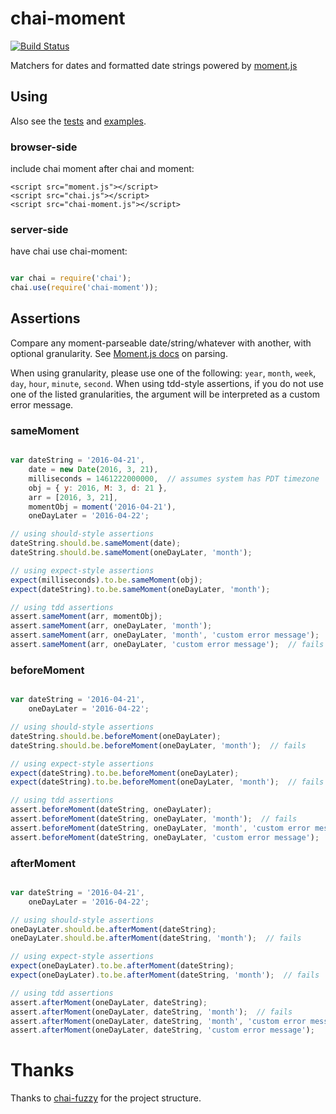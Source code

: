 # chai-moment

[![Build Status](https://travis-ci.org/picardy/chai-moment.svg?branch=master)](https://travis-ci.org/picardy/chai-moment)

Matchers for dates and formatted date strings powered by [moment.js](http://momentjs.com/)

## Using

Also see the [tests](https://github.com/picardy/chai-moment/tree/master/test/) and [examples](https://github.com/picardy/chai-moment/tree/master/examples/).

### browser-side

include chai moment after chai and moment:

    <script src="moment.js"></script>
    <script src="chai.js"></script>
    <script src="chai-moment.js"></script>

### server-side

have chai use chai-moment:

```javascript

var chai = require('chai');
chai.use(require('chai-moment'));

```

## Assertions

Compare any moment-parseable date/string/whatever with another, with optional granularity.  See [Moment.js docs](http://momentjs.com/docs/#/parsing/) on parsing.

When using granularity, please use one of the following: `year`, `month`, `week`, `day`, `hour`, `minute`, `second`.  When using tdd-style assertions, if you do not use one of the listed granularities, the argument will be interpreted as a custom error message.

### sameMoment

```javascript

var dateString = '2016-04-21',
    date = new Date(2016, 3, 21),
    milliseconds = 1461222000000,  // assumes system has PDT timezone
    obj = { y: 2016, M: 3, d: 21 },
    arr = [2016, 3, 21],
    momentObj = moment('2016-04-21'),
    oneDayLater = '2016-04-22';

// using should-style assertions
dateString.should.be.sameMoment(date);
dateString.should.be.sameMoment(oneDayLater, 'month');

// using expect-style assertions
expect(milliseconds).to.be.sameMoment(obj);
expect(dateString).to.be.sameMoment(oneDayLater, 'month');

// using tdd assertions
assert.sameMoment(arr, momentObj);
assert.sameMoment(arr, oneDayLater, 'month');
assert.sameMoment(arr, oneDayLater, 'month', 'custom error message');
assert.sameMoment(arr, oneDayLater, 'custom error message');  // fails

```

### beforeMoment

```javascript

var dateString = '2016-04-21',
    oneDayLater = '2016-04-22';

// using should-style assertions
dateString.should.be.beforeMoment(oneDayLater);
dateString.should.be.beforeMoment(oneDayLater, 'month');  // fails

// using expect-style assertions
expect(dateString).to.be.beforeMoment(oneDayLater);
expect(dateString).to.be.beforeMoment(oneDayLater, 'month');  // fails

// using tdd assertions
assert.beforeMoment(dateString, oneDayLater);
assert.beforeMoment(dateString, oneDayLater, 'month');  // fails
assert.beforeMoment(dateString, oneDayLater, 'month', 'custom error message');  // fails
assert.beforeMoment(dateString, oneDayLater, 'custom error message');

```

### afterMoment

```javascript

var dateString = '2016-04-21',
    oneDayLater = '2016-04-22';

// using should-style assertions
oneDayLater.should.be.afterMoment(dateString);
oneDayLater.should.be.afterMoment(dateString, 'month');  // fails

// using expect-style assertions
expect(oneDayLater).to.be.afterMoment(dateString);
expect(oneDayLater).to.be.afterMoment(dateString, 'month');  // fails

// using tdd assertions
assert.afterMoment(oneDayLater, dateString);
assert.afterMoment(oneDayLater, dateString, 'month');  // fails
assert.afterMoment(oneDayLater, dateString, 'month', 'custom error message');  // fails
assert.afterMoment(oneDayLater, dateString, 'custom error message');

```



# Thanks

Thanks to [chai-fuzzy](https://github.com/elliotf/chai-fuzzy) for the project structure.
